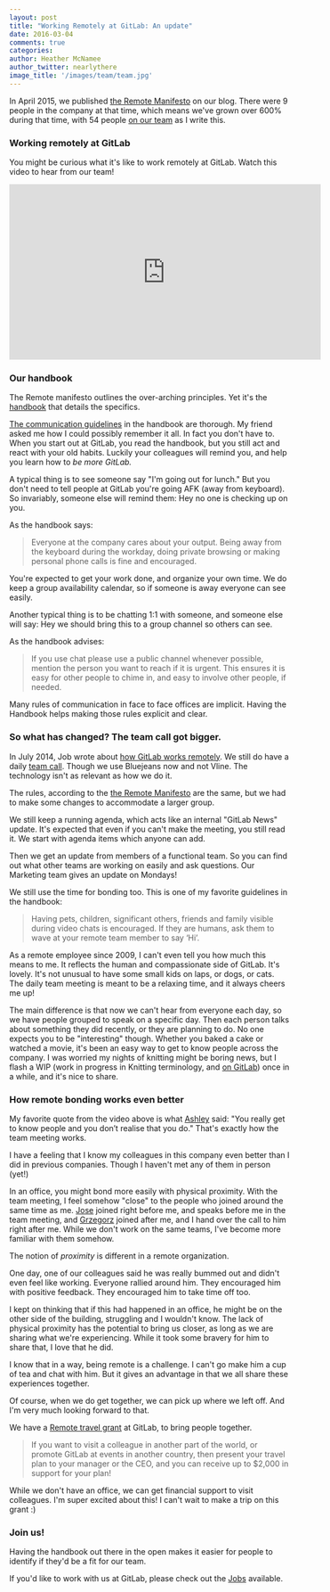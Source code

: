 ```yaml
---
layout: post
title: "Working Remotely at GitLab: An update"
date: 2016-03-04
comments: true
categories:
author: Heather McNamee
author_twitter: nearlythere
image_title: '/images/team/team.jpg'
---
```


In April 2015, we published [the Remote Manifesto][manifesto] on our blog.
There were 9 people in the company at that time, which means we've grown
over 600% during that time, with 54 people [on our team][team] as I write this.

<!-- more -->

### Working remotely at GitLab

You might be curious what it's like to work remotely at GitLab. 
Watch this video to hear from our team! 

<iframe width="560" height="315" src="https://www.youtube.com/embed/NoFLJLJ7abE" frameborder="0" allowfullscreen></iframe>

### Our handbook

The Remote manifesto outlines the over-arching principles.
Yet it's the [handbook][handbook] that details the specifics.

[The communication guidelines][communication handbook] in the handbook are thorough.
My friend asked me how I could possibly remember it all.
In fact you don't have to.
When you start out at GitLab, you read the handbook, but you still act and react
with your old habits.
Luckily your colleagues will remind you, and help you learn how to *be more GitLab.*

A typical thing is to see someone say "I'm going out for lunch."
But you don't need to tell people at GitLab you're going AFK (away from keyboard).
So invariably, someone else will remind them: Hey no one is checking up on you.

As the handbook says:

> Everyone at the company cares about your output.
Being away from the keyboard during the workday, doing private browsing
or making personal phone calls is fine and encouraged.

You're expected to get your work done, and organize your own time.
We do keep a group availability calendar, so if someone is away everyone can see easily.

Another typical thing is to be chatting 1:1 with someone, and someone else will
say: Hey we should bring this to a group channel so others can see.

As the handbook advises:

> If you use chat please use a public channel whenever possible,
mention the person you want to reach if it is urgent.
This ensures it is easy for other people to chime in, and easy to
involve other people, if needed.

Many rules of communication in face to face offices are implicit.
Having the Handbook helps making those rules explicit and clear.

### So what has changed? The team call got bigger.

In July 2014, Job wrote about [how GitLab works remotely][remotely].
We still do have a daily [team call][team call].
Though we use Bluejeans now and not Vline.
The technology isn't as relevant as how we do it.

The rules, according to the [the Remote Manifesto][manifesto] are the same,
but we had to make some changes to accommodate a larger group.

We still keep a running agenda, which acts like an internal "GitLab News" update.
It's expected that even if you can't make the meeting, you still read it.
We start with agenda items which anyone can add.

Then we get an update from members of a functional team.
So you can find out what other teams are working on easily and ask questions.
Our Marketing team gives an update on Mondays!

We still use the time for bonding too.
This is one of my favorite guidelines in the handbook:

> Having pets, children, significant others, friends and family visible
during video chats is encouraged.
If they are humans, ask them to wave at your remote team member to say ‘Hi’.

As a remote employee since 2009, I can't even tell you how much this means to me.
It reflects the human and compassionate side of GitLab. It's lovely.
It's not unusual to have some small kids on laps, or dogs, or cats.
The daily team meeting is meant to be a relaxing time, and it always cheers me up!

The main difference is that now we can't hear from everyone each day,
so we have people grouped to speak on a specific day.
Then each person talks about something they did recently, or they are planning to do.
No one expects you to be "interesting" though.
Whether you baked a cake or watched a movie, it's been an easy way to get to know
people across the company.
I was worried my nights of knitting might be boring news, but I flash a WIP
(work in progress in Knitting terminology, and [on GitLab][wip]) 
once in a while, and it's nice to share.

### How remote bonding works even better

My favorite quote from the video above is what [Ashley](https://twitter.com/theunquietone) said:
"You really get to know people and you don’t realise that you do."
That's exactly how the team meeting works.

I have a feeling that I know my colleagues in this company even better
than I did in previous companies.
Though I haven't met any of them in person (yet!)

In an office, you might bond more easily with physical proximity. 
With the team meeting, I feel somehow "close" to the people who joined around 
the same time as me. 
[Jose](https://twitter.com/random_primate) joined right before me, and speaks 
before me in the team meeting, and [Grzegorz](https://twitter.com/GrzegorzBizon)
joined after me, and I hand over the call to him right after me. 
While we don't work on the same teams, I've become more familiar with them somehow.

The notion of *proximity* is different in a remote organization. 

One day, one of our colleagues said he was really bummed out and didn't even
feel like working.
Everyone rallied around him.
They encouraged him with positive feedback.
They encouraged him to take time off too.

I kept on thinking that if this had happened in an office,
he might be on the other side of the building, struggling and I wouldn't know.
The lack of physical proximity has the potential to bring us closer, 
as long as we are sharing what we're experiencing. 
While it took some bravery for him to share that, I love that he did.

I know that in a way, being remote is a challenge.
I can't go make him a cup of tea and chat with him.
But it gives an advantage in that we all share these experiences together.

Of course, when we do get together, we can pick up where we left off.
And I'm very much looking forward to that.

We have a [Remote travel grant][grant] at GitLab, to bring people together.

> If you want to visit a colleague in another part of the world, or promote 
GitLab at events in another country, then present your travel plan to your 
manager or the CEO, and you can receive up to $2,000 in support for your plan!

While we don't have an office, we can get financial support to visit colleagues. 
I'm super excited about this! I can't wait to make a trip on this grant :)

### Join us!

Having the handbook out there in the open makes it easier for people to
identify if they'd be a fit for our team.

If you'd like to work with us at GitLab, please check out the [Jobs][jobs] available.

[grant]: https://about.gitlab.com/handbook/#travel-grant
[wip]: http://doc.gitlab.com/ce/workflow/wip_merge_requests.html
[jobs]: https://about.gitlab.com/jobs
[handbook]: https://about.gitlab.com/handbook
[communication handbook]: https://about.gitlab.com/handbook/#communication
[team call]: https://about.gitlab.com/handbook/#team-call
[manifesto]: https://about.gitlab.com/2015/04/08/the-remote-manifesto/
[team]: https://about.gitlab.com/team/
[remotely]: https://about.gitlab.com/2014/07/03/how-gitlab-works-remotely/

